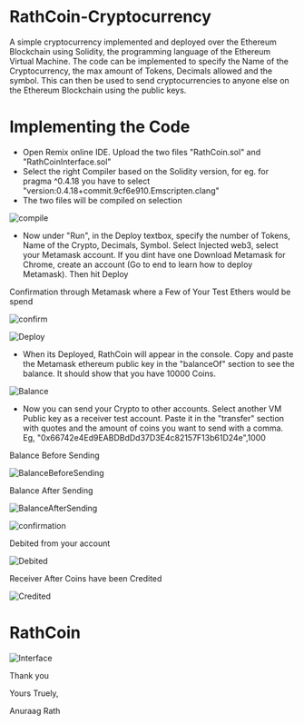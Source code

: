 # RathCoin-Cryptocurrency
A simple cryptocurrency implemented and deployed over the Ethereum Blockchain using Solidity, the programming language of the Ethereum Virtual Machine. The code can be implemented to specify the Name of the Cryptocurrency, the max amount of Tokens, Decimals allowed and the symbol. This can then be used to send cryptocurrencies to anyone else on the Ethereum Blockchain using the public keys.

# Implementing the Code
* Open Remix online IDE. Upload the two files "RathCoin.sol" and "RathCoinInterface.sol"
* Select the right Compiler based on the Solidity version, for eg. for pragma ^0.4.18 you have to select "version:0.4.18+commit.9cf6e910.Emscripten.clang"
* The two files will be compiled on selection

![compile](/img/1.png)

* Now under "Run", in the Deploy textbox, specify the number of Tokens, Name of the Crypto, Decimals, Symbol. Select Injected web3, select your Metamask account. If you dint have one Download Metamask for Chrome, create an account (Go to end to learn how to deploy Metamask). Then hit Deploy

Confirmation through Metamask where a Few of Your Test Ethers would be spend

![confirm](/img/0M.png)

![Deploy](/img/7.png)


* When its Deployed, RathCoin will appear in the console. Copy and paste the Metamask ethereum public key in the "balanceOf" section to see the balance. It should show that you have 10000 Coins.

![Balance](/img/2.png)

* Now you can send your Crypto to other accounts. Select another VM Public key as a receiver test account. Paste it in the "transfer" section with quotes and the amount of coins you want to send with a comma. Eg, "0x66742e4Ed9EABDBdDd37D3E4c82157F13b61D24e",1000

Balance Before Sending

![BalanceBeforeSending](/img/3a.png)

Balance After Sending

![BalanceAfterSending](/img/3b.png)

![confirmation](/img/1M.png)

Debited from your account

![Debited](/img/2M.png)

Receiver After Coins have been Credited

![Credited](/img/4.png)

# RathCoin

![Interface](/img/5.png)


Thank you

Yours Truely,

Anuraag Rath


